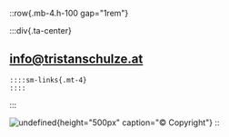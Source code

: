 ::row{.mb-4.h-100 gap="1rem"}

  :::div{.ta-center}
  ## <info@tristanschulze.at>
  
    ::::sm-links{.mt-4}
    ::::
  :::
  
  ![undefined](/img/contact/KempinskiTISVienna2021_301.jpg){height="500px" caption="© Copyright"}
::
